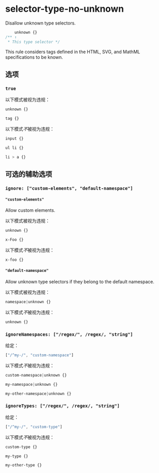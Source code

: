 # selector-type-no-unknown

Disallow unknown type selectors.

```css
    unknown {}
/** ↑
 * This type selector */
```

This rule considers tags defined in the HTML, SVG, and MathML specifications to be known.

## 选项

### `true`

以下模式被视为违规：

```css
unknown {}
```

```css
tag {}
```

以下模式*不*被视为违规：

```css
input {}
```

```css
ul li {}
```

```css
li > a {}
```

## 可选的辅助选项

### `ignore: ["custom-elements", "default-namespace"]`

#### `"custom-elements"`

Allow custom elements.

以下模式被视为违规：

```css
unknown {}
```

```css
x-Foo {}
```

以下模式*不*被视为违规：

```css
x-foo {}
```

#### `"default-namespace"`

Allow unknown type selectors if they belong to the default namespace.

以下模式被视为违规：

```css
namespace|unknown {}
```

以下模式*不*被视为违规：

```css
unknown {}
```

### `ignoreNamespaces: ["/regex/", /regex/, "string"]`

给定：

```js
["/^my-/", "custom-namespace"]
```

以下模式*不*被视为违规：

```css
custom-namespace|unknown {}
```

```css
my-namespace|unknown {}
```

```css
my-other-namespace|unknown {}
```

### `ignoreTypes: ["/regex/", /regex/, "string"]`

给定：

```js
["/^my-/", "custom-type"]
```

以下模式*不*被视为违规：

```css
custom-type {}
```

```css
my-type {}
```

```css
my-other-type {}
```
